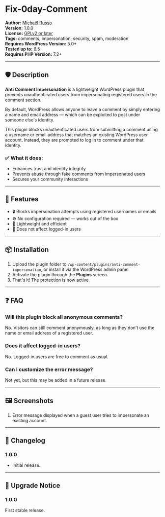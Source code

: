# Fix-0day-Comment

**Author:** [Michaël Russo](https://www.linkedin.com/in/michaelruss0/)  
**Version:** 1.0.0  
**License:** [GPLv2 or later](https://www.gnu.org/licenses/gpl-2.0.html)  
**Tags:** comments, impersonation, security, spam, moderation  
**Requires WordPress Version:** 5.0+  
**Tested up to:** 6.5  
**Requires PHP Version:** 7.2+

---

## 🛡️ Description

**Anti Comment Impersonation** is a lightweight WordPress plugin that prevents unauthenticated users from impersonating registered users in the comment section.

By default, WordPress allows anyone to leave a comment by simply entering a name and email address — which can be exploited to post under someone else's identity.

This plugin blocks unauthenticated users from submitting a comment using a username or email address that matches an existing WordPress user account. Instead, they are prompted to log in to comment under that identity.

### ✅ What it does:
- Enhances trust and identity integrity
- Prevents abuse through fake comments from impersonated users
- Secures your community interactions

---

## 🚀 Features

- 🔒 Blocks impersonation attempts using registered usernames or emails
- ⚙️ No configuration required — works out of the box
- 🧩 Lightweight and efficient
- 👥 Does not affect logged-in users

---

## 📦 Installation

1. Upload the plugin folder to `/wp-content/plugins/anti-comment-impersonation`, or install it via the WordPress admin panel.
2. Activate the plugin through the **Plugins** screen.
3. That's it! The protection is now active.

---

## ❓ FAQ

### Will this plugin block all anonymous comments?

No. Visitors can still comment anonymously, as long as they don't use the name or email address of a registered user.

### Does it affect logged-in users?

No. Logged-in users are free to comment as usual.

### Can I customize the error message?

Not yet, but this may be added in a future release.

---

## 🖼️ Screenshots

1. Error message displayed when a guest user tries to impersonate an existing account.

---

## 📝 Changelog

### 1.0.0
- Initial release.

---

## 📢 Upgrade Notice

### 1.0.0
First stable release.
